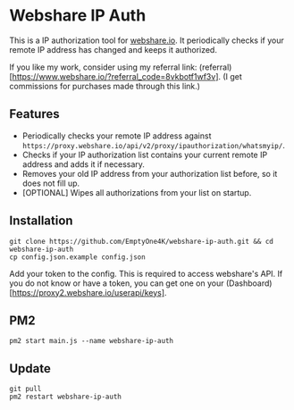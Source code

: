 # Webshare IP Auth

This is a IP authorization tool for [webshare.io](https://webshare.io). It periodically checks if your remote IP address has changed and keeps it authorized.

If you like my work, consider using my referral link: (referral)[https://www.webshare.io/?referral_code=8vkbotf1wf3v].
(I get commissions for purchases made through this link.)

## Features

- Periodically checks your remote IP address against `https://proxy.webshare.io/api/v2/proxy/ipauthorization/whatsmyip/`.
- Checks if your IP authorization list contains your current remote IP address and adds it if necessary.
- Removes your old IP address from your authorization list before, so it does not fill up.
- [OPTIONAL] Wipes all authorizations from your list on startup.

## Installation
```shell
git clone https://github.com/EmptyOne4K/webshare-ip-auth.git && cd webshare-ip-auth
cp config.json.example config.json
```

Add your token to the config. This is required to access webshare's API.
If you do not know or have a token, you can get one on your (Dashboard)[https://proxy2.webshare.io/userapi/keys].

## PM2
```shell
pm2 start main.js --name webshare-ip-auth
```

## Update
```shell
git pull
pm2 restart webshare-ip-auth
```